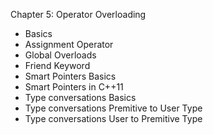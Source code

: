 Chapter 5: Operator Overloading

- Basics
- Assignment Operator
- Global Overloads
- Friend Keyword
- Smart Pointers Basics
- Smart Pointers in C++11
- Type conversations Basics
- Type conversations Premitive to User Type
- Type conversations User to Premitive Type
